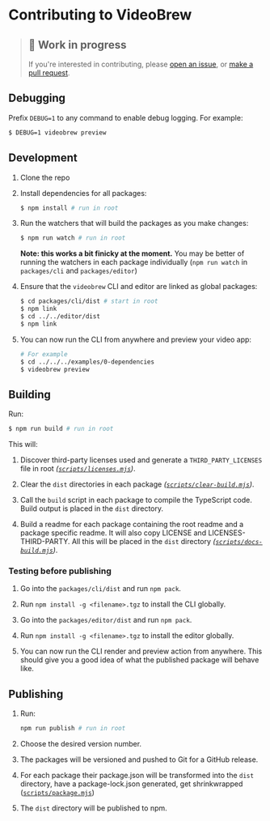 # Contributing to VideoBrew

> ## 🚧 Work in progress
> 
> If you're interested in contributing, please [open an issue](https://github.com/luttje/videobrew/issues/new), or [make a pull request](https://github.com/luttje/videobrew/compare).

## Debugging

Prefix `DEBUG=1` to any command to enable debug logging. For example:

```bash
$ DEBUG=1 videobrew preview
```

## Development

1. Clone the repo

2. Install dependencies for all packages:
    ```bash
    $ npm install # run in root
    ```

3. Run the watchers that will build the packages as you make changes:
    ```bash
    $ npm run watch # run in root
    ```

    **Note: this works a bit finicky at the moment.** You may be better of running the watchers in each package individually (`npm run watch` in `packages/cli` and `packages/editor`)

4. Ensure that the `videobrew` CLI and editor are linked as global packages:
    ```bash
    $ cd packages/cli/dist # start in root
    $ npm link
    $ cd ../../editor/dist
    $ npm link
    ```

5. You can now run the CLI from anywhere and preview your video app:
    ```bash
    # For example
    $ cd ../../../examples/0-dependencies
    $ videobrew preview
    ```

## Building

Run:

```bash
$ npm run build # run in root
```

This will:

1. Discover third-party licenses used and generate a `THIRD_PARTY_LICENSES` file in root *([`scripts/licenses.mjs`](./scripts/licenses.mjs))*.

2. Clear the `dist` directories in each package *([`scripts/clear-build.mjs`](./scripts/clear-build.mjs))*.

3. Call the `build` script in each package to compile the TypeScript code. Build output is placed in the `dist` directory.

4. Build a readme for each package containing the root readme and a package specific readme. It will also copy LICENSE and LICENSES-THIRD-PARTY. All this will be placed in the `dist` directory *([`scripts/docs-build.mjs`](./scripts/docs-build.mjs))*.

### Testing before publishing

1. Go into the `packages/cli/dist` and run `npm pack`. 

2. Run `npm install -g <filename>.tgz` to install the CLI globally.

3. Go into the `packages/editor/dist` and run `npm pack`.

4. Run `npm install -g <filename>.tgz` to install the editor globally.

5. You can now run the CLI render and preview action from anywhere. This should give you a good idea of what the published package will behave like.

## Publishing

1. Run:

    ```bash
    npm run publish # run in root
    ```

2. Choose the desired version number.

3. The packages will be versioned and pushed to Git for a GitHub release.

4. For each package their package.json will be transformed into the `dist` directory, have a package-lock.json generated, get shrinkwrapped ([`scripts/package.mjs`](./scripts/package.mjs))

5. The `dist` directory will be published to npm.